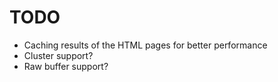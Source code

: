 # TODO

* Caching results of the HTML pages for 
better performance
* Cluster support?
* Raw buffer support?
